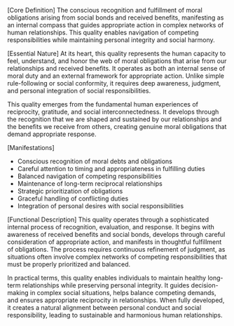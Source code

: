 [Core Definition]
The conscious recognition and fulfillment of moral obligations arising from social bonds and received benefits, manifesting as an internal compass that guides appropriate action in complex networks of human relationships. This quality enables navigation of competing responsibilities while maintaining personal integrity and social harmony.

[Essential Nature]
At its heart, this quality represents the human capacity to feel, understand, and honor the web of moral obligations that arise from our relationships and received benefits. It operates as both an internal sense of moral duty and an external framework for appropriate action. Unlike simple rule-following or social conformity, it requires deep awareness, judgment, and personal integration of social responsibilities.

This quality emerges from the fundamental human experiences of reciprocity, gratitude, and social interconnectedness. It develops through the recognition that we are shaped and sustained by our relationships and the benefits we receive from others, creating genuine moral obligations that demand appropriate response.

[Manifestations]
- Conscious recognition of moral debts and obligations
- Careful attention to timing and appropriateness in fulfilling duties
- Balanced navigation of competing responsibilities
- Maintenance of long-term reciprocal relationships
- Strategic prioritization of obligations
- Graceful handling of conflicting duties
- Integration of personal desires with social responsibilities

[Functional Description]
This quality operates through a sophisticated internal process of recognition, evaluation, and response. It begins with awareness of received benefits and social bonds, develops through careful consideration of appropriate action, and manifests in thoughtful fulfillment of obligations. The process requires continuous refinement of judgment, as situations often involve complex networks of competing responsibilities that must be properly prioritized and balanced.

In practical terms, this quality enables individuals to maintain healthy long-term relationships while preserving personal integrity. It guides decision-making in complex social situations, helps balance competing demands, and ensures appropriate reciprocity in relationships. When fully developed, it creates a natural alignment between personal conduct and social responsibility, leading to sustainable and harmonious human relationships.